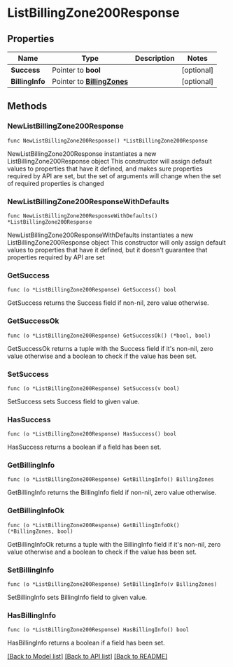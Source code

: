 # ListBillingZone200Response

## Properties

Name | Type | Description | Notes
------------ | ------------- | ------------- | -------------
**Success** | Pointer to **bool** |  | [optional] 
**BillingInfo** | Pointer to [**BillingZones**](BillingZones.md) |  | [optional] 

## Methods

### NewListBillingZone200Response

`func NewListBillingZone200Response() *ListBillingZone200Response`

NewListBillingZone200Response instantiates a new ListBillingZone200Response object
This constructor will assign default values to properties that have it defined,
and makes sure properties required by API are set, but the set of arguments
will change when the set of required properties is changed

### NewListBillingZone200ResponseWithDefaults

`func NewListBillingZone200ResponseWithDefaults() *ListBillingZone200Response`

NewListBillingZone200ResponseWithDefaults instantiates a new ListBillingZone200Response object
This constructor will only assign default values to properties that have it defined,
but it doesn't guarantee that properties required by API are set

### GetSuccess

`func (o *ListBillingZone200Response) GetSuccess() bool`

GetSuccess returns the Success field if non-nil, zero value otherwise.

### GetSuccessOk

`func (o *ListBillingZone200Response) GetSuccessOk() (*bool, bool)`

GetSuccessOk returns a tuple with the Success field if it's non-nil, zero value otherwise
and a boolean to check if the value has been set.

### SetSuccess

`func (o *ListBillingZone200Response) SetSuccess(v bool)`

SetSuccess sets Success field to given value.

### HasSuccess

`func (o *ListBillingZone200Response) HasSuccess() bool`

HasSuccess returns a boolean if a field has been set.

### GetBillingInfo

`func (o *ListBillingZone200Response) GetBillingInfo() BillingZones`

GetBillingInfo returns the BillingInfo field if non-nil, zero value otherwise.

### GetBillingInfoOk

`func (o *ListBillingZone200Response) GetBillingInfoOk() (*BillingZones, bool)`

GetBillingInfoOk returns a tuple with the BillingInfo field if it's non-nil, zero value otherwise
and a boolean to check if the value has been set.

### SetBillingInfo

`func (o *ListBillingZone200Response) SetBillingInfo(v BillingZones)`

SetBillingInfo sets BillingInfo field to given value.

### HasBillingInfo

`func (o *ListBillingZone200Response) HasBillingInfo() bool`

HasBillingInfo returns a boolean if a field has been set.


[[Back to Model list]](../README.md#documentation-for-models) [[Back to API list]](../README.md#documentation-for-api-endpoints) [[Back to README]](../README.md)


